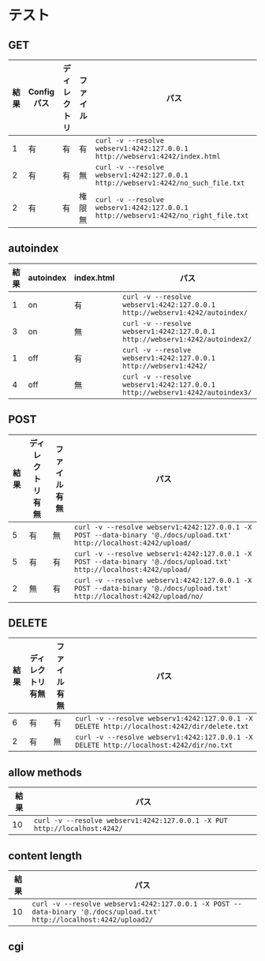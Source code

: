 # テスト
## GET
|  結果  | Configパス| ディレクトリ  |  ファイル  |  パス  |
| ---- | ---- | ---- | ---- | ---- |
|  1  |  有  |  有  |  有  |  `curl -v --resolve webserv1:4242:127.0.0.1 http://webserv1:4242/index.html`  |
|  2  |  有  |  有  |  無  |  `curl -v --resolve webserv1:4242:127.0.0.1 http://webserv1:4242/no_such_file.txt`  |
|  2  |  有  |  有  |  権限無  |  `curl -v --resolve webserv1:4242:127.0.0.1 http://webserv1:4242/no_right_file.txt`  |

## autoindex
|  結果  |  autoindex  |  index.html  |  パス  |
| ---- | ---- | ---- | ---- |
|  1  |  on  |  有  |  `curl -v --resolve webserv1:4242:127.0.0.1 http://webserv1:4242/autoindex/`  |
|  3  |  on  |  無  |  `curl -v --resolve webserv1:4242:127.0.0.1 http://webserv1:4242/autoindex2/`  |
|  1  |  off  |  有  |  `curl -v --resolve webserv1:4242:127.0.0.1 http://webserv1:4242/`  |
|  4  |  off  |  無  |  `curl -v --resolve webserv1:4242:127.0.0.1 http://webserv1:4242/autoindex3/`  |

## POST
|  結果  | ディレクトリ有無  |  ファイル有無  |  パス  |
| ---- | ---- | ---- | ---- |
|  5  |  有  |  無  | `curl -v --resolve webserv1:4242:127.0.0.1 -X POST --data-binary '@./docs/upload.txt' http://localhost:4242/upload/`  |
|  5  |  有  |  有  | `curl -v --resolve webserv1:4242:127.0.0.1 -X POST --data-binary '@./docs/upload.txt' http://localhost:4242/upload/`  |
|  2  |  無  |  有  | `curl -v --resolve webserv1:4242:127.0.0.1 -X POST --data-binary '@./docs/upload.txt' http://localhost:4242/upload/no/`  |

## DELETE
|  結果  | ディレクトリ有無  |  ファイル有無  |  パス  |
| ---- | ---- | ---- | ---- |
|  6  |  有  |  有  | `curl -v --resolve webserv1:4242:127.0.0.1 -X DELETE http://localhost:4242/dir/delete.txt`  |
|  2  |  有  |  無  | `curl -v --resolve webserv1:4242:127.0.0.1 -X DELETE http://localhost:4242/dir/no.txt`  |

## allow methods
|  結果  |  パス  |
| ---- | ---- |
|  10  |  `curl -v --resolve webserv1:4242:127.0.0.1 -X PUT http://localhost:4242/`  |

## content length
|  結果  |  パス  |
| ---- | ---- |
|  10  |  `curl -v --resolve webserv1:4242:127.0.0.1 -X POST --data-binary '@./docs/upload.txt' http://localhost:4242/upload2/`  |

## cgi
